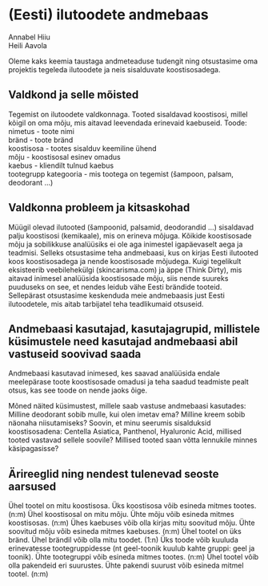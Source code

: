 #   (Eesti) ilutoodete andmebaas 
Annabel Hiiu  
Heili Aavola

Oleme kaks keemia taustaga andmeteaduse tudengit ning otsustasime oma projektis tegeleda ilutoodete ja neis sisalduvate koostisosadega. 

## Valdkond ja selle mõisted

Tegemist on ilutoodete valdkonnaga. Tooted sisaldavad koostisosi, millel kõigil on oma mõju, mis aitavad leevendada erinevaid kaebuseid.
Toode:  
nimetus - toote nimi  
bränd - toote bränd  
koostisosa - tootes sisalduv keemiline ühend  
mõju - koostisosal esinev omadus  
kaebus - kliendilt tulnud kaebus  
tootegrupp kategooria - mis tootega on tegemist (šampoon, palsam, deodorant …)

## Valdkonna probleem ja kitsaskohad 

Müügil olevad ilutooted (šampoonid, palsamid, deodorandid …) sisaldavad palju koostisosi (kemikaale), mis on erineva mõjuga. Kõikide koostisosade mõju ja sobilikkuse analüüsiks ei ole aga inimestel igapäevaselt aega ja teadmisi. Selleks otsustasime teha andmebaasi, kus on kirjas Eesti ilutooted koos koostisosadega ja nende koostisosade mõjudega. Kuigi tegelikult eksisteerib veebilehekülgi (skincarisma.com) ja äppe (Think Dirty), mis aitavad inimesel analüüsida koostisosade mõju, siis nende suureks puuduseks on see, et nendes leidub vähe Eesti brändide tooteid. Sellepärast otsustasime keskenduda meie andmebaasis just Eesti ilutoodetele, mis aitab tarbijatel teha teadlikumaid otsuseid. 

## Andmebaasi kasutajad, kasutajagrupid, millistele küsimustele need kasutajad andmebaasi abil vastuseid soovivad saada

Andmebaasi kasutavad inimesed, kes saavad analüüsida endale meelepärase toote koostisosade omadusi ja teha saadud teadmiste pealt otsus, kas see toode on nende jaoks õige.

Mõned näited küsimustest, millele saab vastuse andmebaasi kasutades:
Milline deodorant sobib mulle, kui olen imetav ema?
Milline kreem sobib näonaha niisutamiseks?
Soovin, et minu seerumis sisalduksid koostisosadena: Centella Asiatica, Panthenol, Hyaluronic Acid, millised tooted vastavad sellele soovile?
Millised tooted saan võtta lennukile minnes käsipagasisse?


## Ärireeglid ning nendest tulenevad seoste aarsused

Ühel tootel on mitu koostisosa. Üks koostisosa võib esineda mitmes tootes. (n:m)
Ühel koostisosal on mitu mõju.  Ühte mõju võib esineda mitmes koostisosas. (n:m)
Ühes kaebuses võib olla kirjas mitu soovitud mõju. Ühte soovitud mõju võib esineda mitmes kaebuses. (n:m)
Ühel tootel on üks bränd. Ühel brändil võib olla mitu toodet. (1:n)
Üks toode võib kuuluda erinevatesse tootegruppidesse (nt geel-toonik kuulub kahte gruppi: geel ja toonik). Ühte tootegruppi võib esineda mitmes tootes. (n:m)
Ühel tootel võib olla pakendeid eri suurustes. Ühte pakendi suurust võib esineda mitmel tootel. (n:m)

